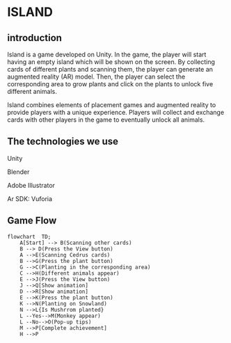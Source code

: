 # ISLAND
## introduction
Island is a game developed on Unity. In the game, the player will start having an empty island which will be shown on the screen. By collecting cards of different plants and scanning them, the player can generate an augmented reality (AR) model. Then, the player can select the corresponding area to grow plants and click on the plants to unlock five different animals.

Island combines elements of placement games and augmented reality to provide players with a unique experience. Players will collect and exchange cards with other players in the game to eventually unlock all animals.

## The technologies we use
Unity

Blender

Adobe Illustrator

Ar SDK: Vuforia

## Game Flow
```mermaid
flowchart  TD;
    A[Start] --> B(Scanning other cards)
    B --> D(Press the View button)
    A -->E(Scanning Cedrus cards)
    B -->G(Press the plant button)
    G -->C(Planting in the corresponding area)
    C -->H(Different animals appear)
    E -->J(Press the View button)
    J -->Q[Show animation]
    D -->R[Show animation]
    E -->K(Press the plant button)
    K -->N(Planting on Snowland)
    N -->L{Is Mushrrom planted}
    L --Yes-->M(Monkey appear)
    L --No-->O(Pop-up tips)
    M -->P[Complete achievement]
    H -->P
```

